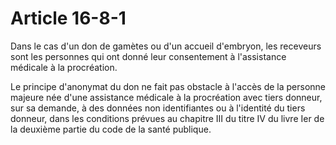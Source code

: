 # Article 16-8-1

Dans le cas d'un don de gamètes ou d'un accueil d'embryon, les receveurs sont les personnes qui ont donné leur consentement à l'assistance médicale à la procréation.

Le principe d'anonymat du don ne fait pas obstacle à l'accès de la personne majeure née d'une assistance médicale à la procréation avec tiers donneur, sur sa demande, à des données non identifiantes ou à l'identité du tiers donneur, dans les conditions prévues au chapitre III du titre IV du livre Ier de la deuxième partie du code de la santé publique.
